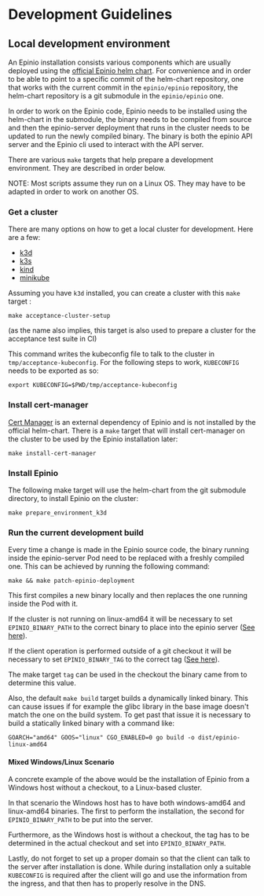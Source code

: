 # Development Guidelines

## Local development environment

An Epinio installation consists various components which are usually deployed
using the [official Epinio helm chart](https://github.com/epinio/helm-charts/tree/main/chart/epinio).
For convenience and in order to be able to point to a specific commit of the helm-chart
repository, one that works with the current commit in the `epinio/epinio` repository,
the helm-chart repository is a git submodule in the `epinio/epinio` one.

In order to work on the Epinio code, Epinio needs to be installed using the
helm-chart in the submodule, the binary needs to be compiled from source and
then the epinio-server deployment that runs in the cluster needs to be updated to
run the newly compiled binary. The binary is both the epinio API server and the
Epinio cli used to interact with the API server.

There are various `make` targets that help prepare a development environment.
They are described in order below.

NOTE: Most scripts assume they run on a Linux OS. They may have to be adapted in
      order to work on another OS.

### Get a cluster

There are many options on how to get a local cluster for development. Here are a few:

- [k3d](https://k3d.io/)
- [k3s](https://github.com/k3s-io/k3s)
- [kind](https://github.com/kubernetes-sigs/kind)
- [minikube](https://minikube.sigs.k8s.io/docs/start/)

Assuming you have `k3d` installed, you can create a cluster with this `make` target :

```
make acceptance-cluster-setup
```

(as the name also implies, this target is also used to prepare a cluster for the acceptance test suite in CI)

This command writes the kubeconfig file to talk to the cluster in `tmp/acceptance-kubeconfig`.
For the following steps to work, `KUBECONFIG` needs to be exported as so:


```
export KUBECONFIG=$PWD/tmp/acceptance-kubeconfig
```

### Install cert-manager

[Cert Manager](https://cert-manager.io/) is an external dependency of Epinio and
is not installed by the official helm-chart. There is a `make` target that will
install cert-manager on the cluster to be used by the Epinio installation later:

```
make install-cert-manager
```

### Install Epinio

The following make target will use the helm-chart from the git submodule directory,
to install Epinio on the cluster:

```
make prepare_environment_k3d
```

### Run the current development build

Every time a change is made in the Epinio source code, the binary running inside
the epinio-server Pod need to be replaced with a freshly compiled one. This can
be achieved by running the following command:

```
make && make patch-epinio-deployment
```

This first compiles a new binary locally and then replaces the one running inside the Pod with it.

If the cluster is not running on linux-amd64 it will be necessary to set
`EPINIO_BINARY_PATH` to the correct binary to place into the epinio server
([See here](https://github.com/epinio/epinio/blob/a4b679af88d58177cecf4a5717c8c96f382058ed/scripts/patch-epinio-deployment.sh#L19)).

If the client operation is performed outside of a git checkout it will be
necessary to set `EPINIO_BINARY_TAG` to the correct tag
([See here](https://github.com/epinio/epinio/blob/a4b679af88d58177cecf4a5717c8c96f382058ed/scripts/patch-epinio-deployment.sh#L20)).

The make target `tag` can be used in the checkout the binary came from to
determine this value.

Also, the default `make build` target builds a dynamically linked
binary. This can cause issues if for example the glibc library in the
base image doesn't match the one on the build system. To get past that
issue it is necessary to build a statically linked binary with a
command like:

```
GOARCH="amd64" GOOS="linux" CGO_ENABLED=0 go build -o dist/epinio-linux-amd64
```

#### Mixed Windows/Linux Scenario

A concrete example of the above would be the installation of Epinio from a
Windows host without a checkout, to a Linux-based cluster.

In that scenario the Windows host has to have both windows-amd64 and linux-amd64
binaries. The first to perform the installation, the second for
`EPINIO_BINARY_PATH` to be put into the server.

Furthermore, as the Windows host is without a checkout, the tag has to be
determined in the actual checkout and set into `EPINIO_BINARY_PATH`.

Lastly, do not forget to set up a proper domain so that the client can talk to
the server after installation is done. While during installation only a suitable
`KUBECONFIG` is required after the client will go and use the information from
the ingress, and that then has to properly resolve in the DNS.
